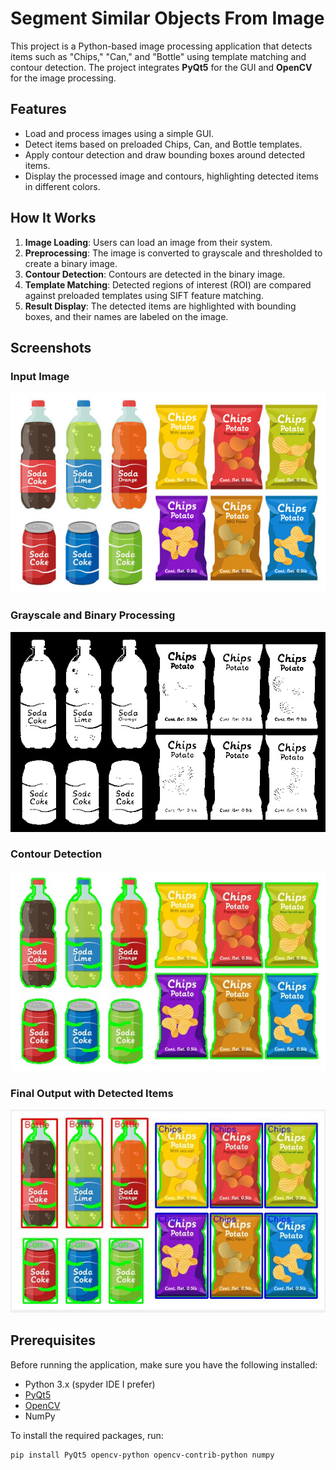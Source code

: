 # Segment Similar Objects From Image

This project is a Python-based image processing application that detects items such as "Chips," "Can," and "Bottle" using template matching and contour detection. 
The project integrates **PyQt5** for the GUI and **OpenCV** for the image processing.

## Features

- Load and process images using a simple GUI.
- Detect items based on preloaded Chips, Can, and Bottle templates.
- Apply contour detection and draw bounding boxes around detected items.
- Display the processed image and contours, highlighting detected items in different colors.

## How It Works

1. **Image Loading**: Users can load an image from their system.
2. **Preprocessing**: The image is converted to grayscale and thresholded to create a binary image.
3. **Contour Detection**: Contours are detected in the binary image.
4. **Template Matching**: Detected regions of interest (ROI) are compared against preloaded templates using SIFT feature matching.
5. **Result Display**: The detected items are highlighted with bounding boxes, and their names are labeled on the image.

## Screenshots

### Input Image
![Input Image](./final_project/input.jpg)

### Grayscale and Binary Processing
![Grayscale and Binary Image](./final_project/binary_image.jpg)

### Contour Detection
![Contour Detection](./final_project/contour_image.jpg)

### Final Output with Detected Items
![Detected Items](./final_project/output.JPG)


## Prerequisites

Before running the application, make sure you have the following installed:

- Python 3.x (spyder IDE I prefer)
- [PyQt5](https://pypi.org/project/PyQt5/)
- [OpenCV](https://pypi.org/project/opencv-python/)
- NumPy


To install the required packages, run:

```bash
pip install PyQt5 opencv-python opencv-contrib-python numpy
